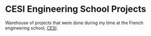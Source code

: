 # CESI Engineering School Projects

Warehouse of projects that were done during my time at the French engineering school, [CESI](https://www.cesi.fr/).
